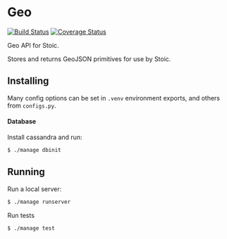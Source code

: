 Geo
========
[![Build Status](https://travis-ci.org/dankolbman/stoic-geo.svg?branch=master)](https://travis-ci.org/dankolbman/stoic-geo)
[![Coverage Status](https://coveralls.io/repos/github/dankolbman/stoic-geo/badge.svg)](https://coveralls.io/github/dankolbman/stoic-geo)

Geo API for Stoic.

Stores and returns GeoJSON primitives for use by Stoic.

Installing
----------

Many config options can be set in `.venv` environment exports, and others from
`configs.py`.

#### Database

Install cassandra and run:

```bash
$ ./manage dbinit
```

Running
-------

Run a local server:
```bash
$ ./manage runserver
```

Run tests
```bash
$ ./manage test
```
